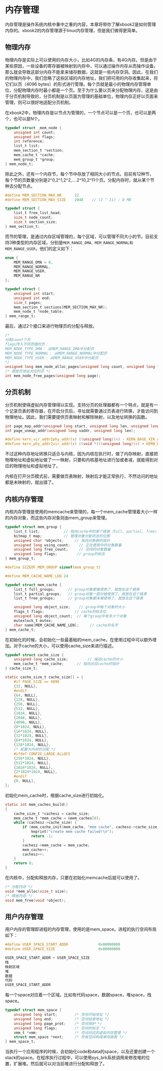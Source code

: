 # 内存管理

内存管理是操作系统内核中重中之重的内容，本章将带你了解xbook2是如何管理内存的。xbook2的内存管理源于linux内存管理，但是我们做得更简单。

## 物理内存

物理内存是实际上可以使用的内存大小，比如4G的内存条，有4G内存。但是由于某些原因，一些设备的寄存器被映射到内存中，可以通过操作内存从而操作设备。那么就会导致这部分内存不能拿来储存数据，这就是一些内存空洞。因此，在我们的物理内存中，我们忽略了这些区域的内存地址，我们把可用的内存收集起来，将它们以页（4096 bytes）的形式进行管理。每个页就是最小的物理内存管理单位，分配物理内存时最小都是一个页。至于为什么要以页来分配物理内存，这是由于分页机制导致的，分页机制是以页面为管理的基础单位，物理内存正好以页面来管理，则可以很好地适配分页机制。

在xbook2中，物理内存是以节点为管理的，一个节点可以是一个页，也可以是两个，也可以是N个。

```c
typedef struct _mem_node {
    unsigned int count;
    unsigned int flags;         
    int reference; 
    list_t list;
    mem_section_t *section;
    mem_cache_t *cache;
    mem_group_t *group;
} mem_node_t;
```



除此之外，还有一个内存节，每个节中存放了相同大小的节点。目前有12种节，每个节的页数量分别是2^0,2^1,2^2,....2^10,2^11个页。分配内存时，就从某个节种去分配节点。

```c
#define MEM_SECTION_MAX_NR      12
#define MEM_SECTION_MAX_SIZE    2048    // (2 ^ 11) : 8 MB

typedef struct {
    list_t free_list_head;
    size_t node_count;
    size_t section_size;
} mem_section_t;
```

而节的管理，是通过内存区域管理的，每个区域，可以管理不同大小的节。目前支持3种类型的内存区域，分别是`MEM_RANGE_DMA、MEM_RANGE_NORMAL和MEM_RANGE_USER`，他们的定义如下：

```c
enum {
    MEM_RANGE_DMA = 0,
    MEM_RANGE_NORMAL,
    MEM_RANGE_USER,
    MEM_RANGE_NR
};

typedef struct {
    unsigned int start;
    unsigned int end;
    size_t pages;
    mem_section_t sections[MEM_SECTION_MAX_NR];
    mem_node_t *node_table;
} mem_range_t;
```

最后，通过2个接口来进行物理页的分配与释放。

```c
/* 
分配count个页
flags传入不同范围的页：
MEM_NODE_TYPE_DMA： 从MEM_RANGE_DMA中分配页
MEM_NODE_TYPE_NORMAL： 从MEM_RANGE_NORMAL中分配页
MEM_NODE_TYPE_USER： 从MEM_RANGE_USER中分配页
*/
unsigned long mem_node_alloc_pages(unsigned long count, unsigned long flags);
/* 释放页地址对应的页 */
int mem_node_free_pages(unsigned long page);
```

## 分页机制

分页机制使得虚拟内存管理得以实现。支持分页的处理器都有一个特点，就是有一个记录页表的寄存器，在开启分页后，寻址就需要通过页表进行转换，才能访问到物理地址。因此，我们需要提供页表映射和解除映射，以及地址转换的函数。

```c
int page_map_addr(unsigned long start, unsigned long len, unsigned long prot);
int page_unmap_addr(unsigned long vaddr, unsigned long len);

#define kern_vir_addr2phy_addr(x) ((unsigned long)(x) - KERN_BASE_VIR_ADDR)
#define kern_phy_addr2vir_addr(x) ((void *)((unsigned long)(x) + KERN_BASE_VIR_ADDR)) 
```

不过这种内存地址转换只适合与内核，因为内核在执行时，做了内存映射，直接把物理地址和虚拟地址做了一一映射，只要和内核基地址进行加或者减，就能得到对应的物理地址和虚拟地址了。

内核在打开分页模式前，需要做页表映射，映射后才能正常执行，不然访问的地址都是未映射的，就出错了。

## 内核内存管理

内核内存管理是使用的memcache来管理的，每一个mem_cache管理着大小一样的内存对象，而这些内存对象则由mem_group来管理。

```c
typedef struct mem_group {
    list_t list;           // 指向cache中的某个链表（full, partial, free）
    bitmap_t map;          // 管理对象分配状态的位图
    unsigned char *objects;     // 指向对象群的指针
    unsigned long using_count;    // 正在使用中的对象数量
    unsigned long free_count;     // 空闲的对象数量
    unsigned long flags;         // group的标志
} mem_group_t;

#define SIZEOF_MEM_GROUP sizeof(mem_group_t)

#define MEM_CACHE_NAME_LEN 24

typedef struct mem_cache {
    list_t full_groups;      // group对象都被使用了，就放在这个链表
    list_t partial_groups;   // group对象一部分被使用了，就放在这个链表
    list_t free_groups;      // group对象都未被使用了，就放在这个链表

    unsigned long object_size;    // group中每个对象的大小
    flags_t flags;              // cache的标志位
    unsigned long object_count;  // 每个group中有多少个对象
    mutexlock_t mutex;
    char name[MEM_CACHE_NAME_LEN];     // cache的名字
} mem_cache_t;
```

在初始化的时候，会初始化一些最基础的mem_cache，在使用过程中可以额外增加。对于cache的大小，可以使用cache_size来进行描述。

```c
typedef struct cache_size {
    unsigned long cache_size;         // 描述cache的大小
    mem_cache_t *mem_cache;      // 指向对应cache的指针
} cache_size_t;

static cache_size_t cache_size[] = {
	#if PAGE_SIZE == 4096
	{32, NULL},
	#endif
	{64, NULL},
	{128, NULL},
	{256, NULL},
	{512, NULL},
	{1024, NULL},
	{2048, NULL},
	{4096, NULL},
	{8*1024, NULL},
	{16*1024, NULL},
	{32*1024, NULL},
	{64*1024, NULL},
	{128*1024, NULL},	
	/* 配置大内存的分配 */
	#ifdef CONFIG_LARGE_ALLOCS
	{256*1024, NULL},
	{512*1024, NULL},
	{1024*1024, NULL},
	{2*1024*1024, NULL},
	#endif
	{0, NULL},
};
```

初始化mem_cache时，根据cache_size进行初始化。

```c
static int mem_caches_build()
{
	cache_size_t *cachesz = cache_size;
	mem_cache_t *mem_cache = &mem_caches[0];
	while (cachesz->cache_size) {
		if (mem_cache_init(mem_cache, "mem cache", cachesz->cache_size, 0)) {
			keprint("create mem cache failed!\n");
			return -1;
		}
		cachesz->mem_cache = mem_cache;
		mem_cache++;
		cachesz++;
	}
	return 0;
}
```

在内核中，分配和释放内存，只要在初始化memcache后就可以使用了。

```c
/* 分配内存 */
void *mem_alloc(size_t size);
/* 释放内存 */
void mem_free(void *object);
```

## 用户内存管理

用户内存的管理即进程的内存管理，使用的是mem_space。进程的执行空间布局如下：

```c
#define USER_SPACE_START_ADDR              0x00000000
#define USER_SPACE_SIZE                    0x80000000

USER_SPACE_START_ADDR + USER_SPACE_SIZE
栈
映射区域
堆
数据
代码
USER_SPACE_START_ADDR
```

每一个space对应着一个区域。比如有代码space，数据space，堆space，栈space。

```c
typedef struct mem_space {
    unsigned long start;        /* 空间开始地址 */
    unsigned long end;          /* 空间结束地址 */
    unsigned long page_prot;    /* 空间保护 */
    unsigned long flags;        /* 空间的标志 */
    vmm_t *vmm;                 /* 空间对应的虚拟内存管理 */
    struct mem_space *next;     /* 所有空间构成单向链表 */
} mem_space_t;
```

当执行一个应用程序的时候，会初始化code和data的space，以及还要创建一个stack的space。在程序执行过程中，可以使用sys_brk系统调用来修改堆的位置，扩展堆。然后就可以对当前堆进行分配和释放了。

